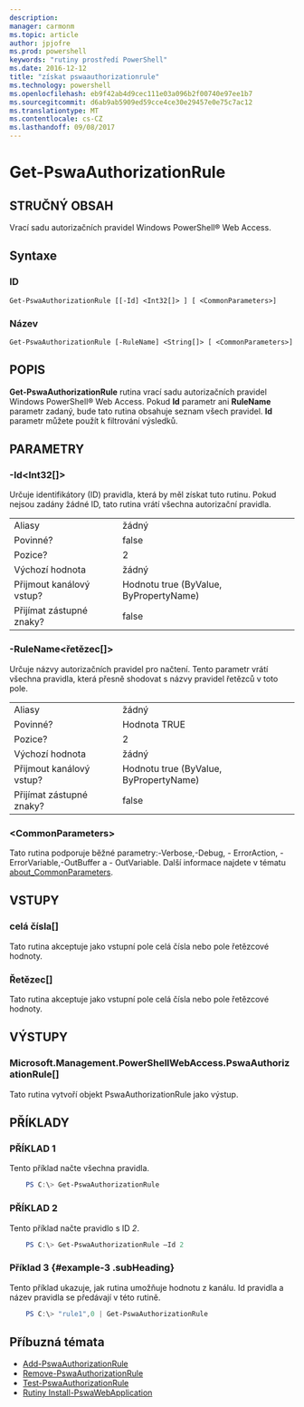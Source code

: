 ```yaml
---
description: 
manager: carmonm
ms.topic: article
author: jpjofre
ms.prod: powershell
keywords: "rutiny prostředí PowerShell"
ms.date: 2016-12-12
title: "získat pswaauthorizationrule"
ms.technology: powershell
ms.openlocfilehash: eb9f42ab4d9cec111e03a096b2f00740e97ee1b7
ms.sourcegitcommit: d6ab9ab5909ed59cce4ce30e29457e0e75c7ac12
ms.translationtype: MT
ms.contentlocale: cs-CZ
ms.lasthandoff: 09/08/2017
---
```

# <a name="get-pswaauthorizationrule"></a>Get-PswaAuthorizationRule

## <a name="synopsis"></a>STRUČNÝ OBSAH

Vrací sadu autorizačních pravidel Windows PowerShell® Web Access.

## <a name="syntax"></a>Syntaxe

### <a name="id"></a>ID
```
Get-PswaAuthorizationRule [[-Id] <Int32[]> ] [ <CommonParameters>]
```

### <a name="name"></a>Název
```
Get-PswaAuthorizationRule [-RuleName] <String[]> [ <CommonParameters>]
```

## <a name="description"></a>POPIS

**Get-PswaAuthorizationRule** rutina vrací sadu autorizačních pravidel Windows PowerShell® Web Access.
Pokud **Id** parametr ani **RuleName** parametr zadaný, bude tato rutina obsahuje seznam všech pravidel. **Id** parametr můžete použít k filtrování výsledků.

## <a name="parameters"></a>PARAMETRY

### <a name="-idltint32gt"></a>-Id&lt;Int32\[\]&gt;

Určuje identifikátory (ID) pravidla, která by měl získat tuto rutinu. Pokud nejsou zadány žádné ID, tato rutina vrátí všechna autorizační pravidla.

|||  
|-|-|
| Aliasy                              | žádný                                 |
| Povinné?                            | false                                |
| Pozice?                            | 2                                    |
| Výchozí hodnota                        | žádný                                 |
| Přijmout kanálový vstup?               | Hodnotu true (ByValue, ByPropertyName)       |
| Přijímat zástupné znaky?          | false                                |

### <a name="-rulenameltstringgt"></a>-RuleName&lt;řetězec\[\]&gt;

Určuje názvy autorizačních pravidel pro načtení. Tento parametr vrátí všechna pravidla, která přesně shodovat s názvy pravidel řetězců v toto pole.

|||  
|-|-|
| Aliasy                              | žádný                                 |
| Povinné?                            | Hodnota TRUE                                 |
| Pozice?                            | 2                                    |
| Výchozí hodnota                        | žádný                                 |
| Přijmout kanálový vstup?               | Hodnotu true (ByValue, ByPropertyName)       |
| Přijímat zástupné znaky?          | false                                |

### <a name="ltcommonparametersgt"></a>&lt;CommonParameters&gt;

Tato rutina podporuje běžné parametry:-Verbose,-Debug, - ErrorAction, - ErrorVariable,-OutBuffer a - OutVariable.
Další informace najdete v tématu [about_CommonParameters](http://go.microsoft.com/fwlink/p/?LinkID=113216).

## <a name="inputs"></a>VSTUPY

### <a name="int"></a>celá čísla\[\]

Tato rutina akceptuje jako vstupní pole celá čísla nebo pole řetězcové hodnoty.

### <a name="string"></a>Řetězec\[\]

Tato rutina akceptuje jako vstupní pole celá čísla nebo pole řetězcové hodnoty.

## <a name="outputs"></a>VÝSTUPY

### <a name="microsoftmanagementpowershellwebaccesspswaauthorizationrule"></a>Microsoft.Management.PowerShellWebAccess.PswaAuthorizationRule\[\]

Tato rutina vytvoří objekt PswaAuthorizationRule jako výstup.


## <a name="examples"></a>PŘÍKLADY

### <a name="example-1"></a>PŘÍKLAD 1

Tento příklad načte všechna pravidla.

```PowerShell
    PS C:\> Get-PswaAuthorizationRule
```

### <a name="example-2"></a>PŘÍKLAD 2

Tento příklad načte pravidlo s ID *2*.

```PowerShell
    PS C:\> Get-PswaAuthorizationRule –Id 2
```

### <a name="example-3-example-3-subheading"></a>Příklad 3 {#example-3 .subHeading}

Tento příklad ukazuje, jak rutina umožňuje hodnotu z kanálu.
Id pravidla a název pravidla se předávají v této rutině.

```PowerShell
    PS C:\> "rule1",0 | Get-PswaAuthorizationRule
```

## <a name="related-topics"></a>Příbuzná témata

- [Add-PswaAuthorizationRule](add-pswaauthorizationrule.md)
- [Remove-PswaAuthorizationRule](remove-pswaauthorizationrule.md)
- [Test-PswaAuthorizationRule](test-pswaauthorizationrule.md)
- [Rutiny Install-PswaWebApplication](install-pswawebapplication.md)

